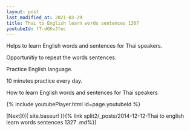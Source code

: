 ```yaml
---
layout: post
last_modified_at: 2021-03-29
title: Thai to English learn words sentences 1307 
youtubeId: fT-dGKvJfec
---
```

 
 
Helps to learn English words and sentences for Thai speakers.

Opportunitiy to repeat the words sentences. 

Practice English language. 
 
10 minutes practice every day. 
 
How to learn English words and sentences for Thai speakers 
 
{% include youtubePlayer.html id=page.youtubeId %}
 
 
[Next]({{ site.baseurl }}{% link  split2/_posts/2014-12-12-Thai to english learn words sentences 1327 .md%})
 
